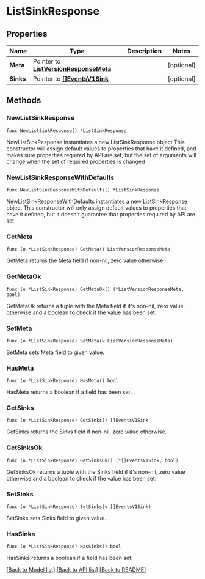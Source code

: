 # ListSinkResponse

## Properties

Name | Type | Description | Notes
------------ | ------------- | ------------- | -------------
**Meta** | Pointer to [**ListVersionResponseMeta**](ListVersionResponse_meta.md) |  | [optional] 
**Sinks** | Pointer to [**[]EventsV1Sink**](EventsV1Sink.md) |  | [optional] 

## Methods

### NewListSinkResponse

`func NewListSinkResponse() *ListSinkResponse`

NewListSinkResponse instantiates a new ListSinkResponse object
This constructor will assign default values to properties that have it defined,
and makes sure properties required by API are set, but the set of arguments
will change when the set of required properties is changed

### NewListSinkResponseWithDefaults

`func NewListSinkResponseWithDefaults() *ListSinkResponse`

NewListSinkResponseWithDefaults instantiates a new ListSinkResponse object
This constructor will only assign default values to properties that have it defined,
but it doesn't guarantee that properties required by API are set

### GetMeta

`func (o *ListSinkResponse) GetMeta() ListVersionResponseMeta`

GetMeta returns the Meta field if non-nil, zero value otherwise.

### GetMetaOk

`func (o *ListSinkResponse) GetMetaOk() (*ListVersionResponseMeta, bool)`

GetMetaOk returns a tuple with the Meta field if it's non-nil, zero value otherwise
and a boolean to check if the value has been set.

### SetMeta

`func (o *ListSinkResponse) SetMeta(v ListVersionResponseMeta)`

SetMeta sets Meta field to given value.

### HasMeta

`func (o *ListSinkResponse) HasMeta() bool`

HasMeta returns a boolean if a field has been set.

### GetSinks

`func (o *ListSinkResponse) GetSinks() []EventsV1Sink`

GetSinks returns the Sinks field if non-nil, zero value otherwise.

### GetSinksOk

`func (o *ListSinkResponse) GetSinksOk() (*[]EventsV1Sink, bool)`

GetSinksOk returns a tuple with the Sinks field if it's non-nil, zero value otherwise
and a boolean to check if the value has been set.

### SetSinks

`func (o *ListSinkResponse) SetSinks(v []EventsV1Sink)`

SetSinks sets Sinks field to given value.

### HasSinks

`func (o *ListSinkResponse) HasSinks() bool`

HasSinks returns a boolean if a field has been set.


[[Back to Model list]](../README.md#documentation-for-models) [[Back to API list]](../README.md#documentation-for-api-endpoints) [[Back to README]](../README.md)


